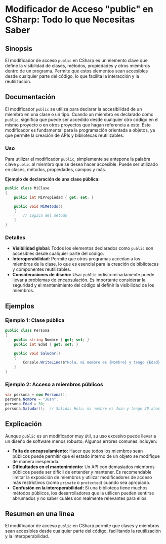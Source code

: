 <!--
Meta Description: # Modificador de Acceso "public" en CSharp: Todo lo que Necesitas Saber ## Sinopsis El modificador de acceso `public` en CSharp es un elemento clave q...
Meta Keywords: public, que, miembros, modificador, csharp
-->

# Modificador de Acceso "public" en CSharp: Todo lo que Necesitas Saber

## Sinopsis
El modificador de acceso `public` en CSharp es un elemento clave que define la visibilidad de clases, métodos, propiedades y otros miembros dentro de un programa. Permite que estos elementos sean accesibles desde cualquier parte del código, lo que facilita la interacción y la reutilización.

## Documentación
El modificador `public` se utiliza para declarar la accesibilidad de un miembro en una clase o un tipo. Cuando un miembro es declarado como `public`, significa que puede ser accedido desde cualquier otro código en el mismo proyecto o en otros proyectos que hagan referencia a este. Este modificador es fundamental para la programación orientada a objetos, ya que permite la creación de APIs y bibliotecas reutilizables.

### Uso
Para utilizar el modificador `public`, simplemente se antepone la palabra clave `public` al miembro que se desea hacer accesible. Puede ser utilizado en clases, métodos, propiedades, campos y más.

**Ejemplo de declaración de una clase pública:**
```csharp
public class MiClase
{
    public int MiPropiedad { get; set; }

    public void MiMetodo()
    {
        // Lógica del método
    }
}
```

### Detalles
- **Visibilidad global:** Todos los elementos declarados como `public` son accesibles desde cualquier parte del código.
- **Interoperabilidad:** Permite que otros programas accedan a los miembros de la clase, lo que es esencial para la creación de bibliotecas y componentes reutilizables.
- **Consideraciones de diseño:** Usar `public` indiscriminadamente puede llevar a problemas de encapsulación. Es importante considerar la seguridad y el mantenimiento del código al definir la visibilidad de los miembros.

## Ejemplos
### Ejemplo 1: Clase pública
```csharp
public class Persona
{
    public string Nombre { get; set; }
    public int Edad { get; set; }

    public void Saludar()
    {
        Console.WriteLine($"Hola, mi nombre es {Nombre} y tengo {Edad} años.");
    }
}
```

### Ejemplo 2: Acceso a miembros públicos
```csharp
var persona = new Persona();
persona.Nombre = "Juan";
persona.Edad = 30;
persona.Saludar();  // Salida: Hola, mi nombre es Juan y tengo 30 años.
```

## Explicación
Aunque `public` es un modificador muy útil, su uso excesivo puede llevar a un diseño de software menos robusto. Algunos errores comunes incluyen:

- **Falta de encapsulamiento:** Hacer que todos los miembros sean públicos puede permitir que el estado interno de un objeto se modifique de manera inesperada.
- **Dificultades en el mantenimiento:** Un API con demasiados miembros públicos puede ser difícil de entender y mantener. Es recomendable limitar la exposición de miembros y utilizar modificadores de acceso más restrictivos (como `private` o `protected`) cuando sea apropiado.
- **Confusión en la interoperabilidad:** Si una biblioteca tiene muchos métodos públicos, los desarrolladores que la utilicen pueden sentirse abrumados y no saber cuáles son realmente relevantes para ellos.

## Resumen en una línea
El modificador de acceso `public` en CSharp permite que clases y miembros sean accesibles desde cualquier parte del código, facilitando la reutilización y la interoperabilidad.